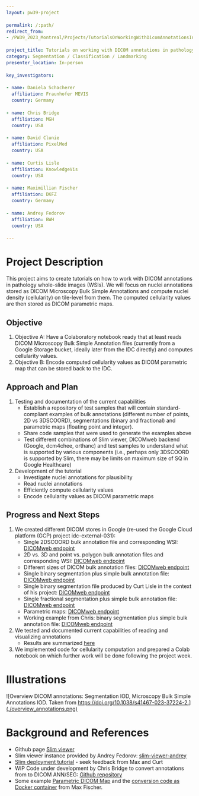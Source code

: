 ```yaml
---
layout: pw39-project

permalink: /:path/
redirect_from:
- /PW39_2023_Montreal/Projects/TutorialsOnWorkingWithDicomAnnotationsInPathologyWholeSlideImages/README.html

project_title: Tutorials on working with DICOM annotations in pathology whole-slide images
category: Segmentation / Classification / Landmarking
presenter_location: In-person

key_investigators:

- name: Daniela Schacherer
  affiliation: Fraunhofer MEVIS
  country: Germany

- name: Chris Bridge
  affiliation: MGH
  country: USA

- name: David Clunie
  affiliation: PixelMed
  country: USA

- name: Curtis Lisle
  affiliation: KnowledgeVis
  country: USA

- name: Maximillian Fischer
  affiliation: DKFZ
  country: Germany

- name: Andrey Fedorov
  affiliation: BWH
  country: USA

---
```


# Project Description

<!-- Add a short paragraph describing the project. -->

This project aims to create tutorials on how to work with DICOM annotations in pathology whole-slide images (WSIs).
We will focus on nuclei annotations stored as DICOM Microscopy Bulk Simple Annotations and compute nuclei density (cellularity) on tile-level from them. The computed cellularity values are then stored as DICOM parametric maps.

## Objective

<!-- Describe here WHAT you would like to achieve (what you will have as end result). -->

1.  Objective A: Have a Colaboratory notebook ready that at least reads DICOM Microscopy Bulk Simple Annotation files (currently from a Google Storage bucket, ideally later from the IDC directly) and computes cellularity values.
2.  Objective B: Encode computed cellularity values as DICOM parametric map that can be stored back to the IDC.

## Approach and Plan

<!-- Describe here HOW you would like to achieve the objectives stated above. -->

1.  Testing and documentation of the current capabilities
    * Establish a repository of test samples that will contain standard-compliant examples of bulk annotations (different number of points, 2D vs 3DSCOORD), segmentations (binary and fractional) and parametric maps (floating point and integer).
    * Share code samples that were used to generate the examples above
    * Test different combinations of Slim viewer, DICOMweb backend (Google, dcm4chee, orthanc) and test samples to understand what is supported by various components (i.e., perhaps only 3DSCOORD is supported by Slim, there may be limits on maximum size of SQ in Google Healthcare)
2.  Development of the tutorial 
    * Investigate nuclei annotations for plausibility
    * Read nuclei annotations
    * Efficiently compute cellularity values
    * Encode cellularity values as DICOM parametric maps

## Progress and Next Steps

1.  We created different DICOM stores in Google (re-used the Google Cloud platform (GCP) project idc-external-031): 
    * Single 2DSCOORD bulk annotation file and corresponding WSI: [DICOMweb endpoint](https://healthcare.googleapis.com/v1/projects/idc-external-031/locations/us-central1/datasets/single-dicom-annotation-test/dicomStores/single-dicom-annotation-test-store/dicomWeb)
    * 2D vs. 3D and point vs. polygon bulk annotation files and corresponding WSI: [DICOMweb endpoint](https://healthcare.googleapis.com/v1/projects/idc-external-031/locations/us-central1/datasets/2d_3d_point_polygon_annotation_test/dicomStores/2d_3d_point_polygon_annotation_test_store/dicomWeb)
    * Different sizes of DICOM bulk annotation files: [DICOMweb endpoint](https://healthcare.googleapis.com/v1/projects/idc-external-031/locations/us-central1/datasets/diff-sizes-dicom-annotations-test/dicomStores/diff-sizes-dicom-annotations-test-store/dicomWeb)
    * Single binary segmentation plus simple bulk annotation file: [DICOMweb endpoint](https://healthcare.googleapis.com/v1/projects/idc-external-031/locations/us-central1/datasets/segmentations-binary-test/dicomStores/segmentations-binary-test-store/dicomWeb)
    * Single binary segmentation file produced by Curt Lisle in the context of his project: [DICOMweb endpoint](https://healthcare.googleapis.com/v1/projects/idc-external-031/locations/us-central1/datasets/segmentation-binary-curt-test/dicomStores/segmentation-binary-curt-test-store/dicomWeb)
    * Single fractional segmentation plus simple bulk annotation file: [DICOMweb endpoint](https://healthcare.googleapis.com/v1/projects/idc-external-031/locations/us-central1/datasets/segmentations-fractional-test/dicomStores/segmentations-fractional-test-store/dicomWeb)
    * Parametric maps: [DICOMweb endpoint](https://healthcare.googleapis.com/v1/projects/idc-external-031/locations/northamerica-northeast1/datasets/pw39-samples/dicomStores/parametric-maps/dicomWeb)
    * Working example from Chris: binary segmentation plus simple bulk annotation file: [DICOMweb endpoint](https://healthcare.googleapis.com/v1/projects/idc-external-031/locations/us-central1/datasets/working-binary-segmentation-test/dicomStores/working-binary-segmentation-test-store/dicomWeb)
2. We tested and documented current capabilities of reading and visualizing annotations
    * Results are summarized [here](https://docs.google.com/document/d/1FWSHL5GA47GC-bbrYOhqySGmKoQ0yLu7EM7-UbhYcSY/edit?usp=sharing)
3. We implemented code for cellularity computation and prepared a Colab notebook on which further work will be done following the project week.  

# Illustrations

<!-- Add pictures and links to videos that demonstrate what has been accomplished. -->

![Overview DICOM annotations: Segmentation IOD, Microscopy Bulk Simple Annotations IOD. Taken from https://doi.org/10.1038/s41467-023-37224-2.](./overview_annotations.png)

# Background and References

<!-- If you developed any software, include link to the source code repository.
     If possible, also add links to sample data, and to any relevant publications. -->

* Github page [Slim viewer](https://github.com/ImagingDataCommons/slim)
* Slim viewer instance provided by Andrey Fedorov: [slim-viewer-andrey](andrey-slim-test.web.app)
* [Slim deployment tutorial](https://docs.google.com/document/d/1857jb_wKHqyGOd49UirujDDrFE8fUPfimZPXJ19zSF4/edit?usp=sharing) - seek feedback from Max and Curt
* WIP Code under development by Chris Bridge to convert annotations from to DICOM ANN/SEG: [Github repository](https://github.com/ImagingDataCommons/idc-pan-cancer-annotations-conversion/)
* Some example [Parametric DICOM Map](https://console.cloud.google.com/storage/browser/pw39-parametric-map;tab=objects?project=idc-external-031&prefix=&forceOnObjectsSortingFiltering=false) and the [conversion code as Docker container](https://github.com/maxfscher/DICOMwsiWorkflow/tree/main) from Max Fischer.
